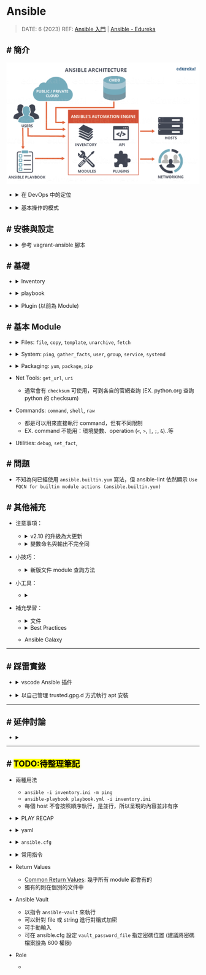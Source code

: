 ##### <!-- 收起 -->

<!----------- ref start ----------->

[Common Return Values]: https://docs.ansible.com/ansible/latest/reference_appendices/common_return_values.html
[vagrant-ansible 腳本]: ../../Vagrant/src/code/sample07-ansible/README.md
[Ansible Doc]: https://docs.ansible.com/ansible/latest/
[YAML Doc]: https://yaml.org/
[Index of all Modules]: https://docs.ansible.com/ansible/latest/collections/index_module.html
[Ansible Collections]: https://github.com/ansible-collections
[Ansible-lint is not available. Kindly check the path or disable validation using ansible-lint]: https://github.com/ansible/vscode-ansible/issues/763
[Ansible 入門]: https://www.youtube.com/playlist?list=PLfQqWeOCIH4BDoRx8lpXXl4hqSD4GSDU5
[官方 Best Practices]: https://docs.ansible.com/ansible/latest/tips_tricks/ansible_tips_tricks.html
[Understanding variable precedence]: https://docs.ansible.com/ansible/latest/playbook_guide/playbooks_variables.html#understanding-variable-precedence
[Ansible - Edureka]: https://www.edureka.co/blog/what-is-ansible
[How can I manage keyring files in trusted.gpg.d with ansible playbook since apt-key is deprecated?]: https://stackoverflow.com/q/71585303/13108209

<!------------ ref end ------------>

# Ansible

> DATE: 6 (2023)
> REF: [Ansible 入門] | [Ansible - Edureka]

## # 簡介

![ansible_architecture](../src/image/ansible_architecture.png)

<!-- DevOps 定位 -->

- <details close>
  <summary>在 DevOps 中的定位</summary>

  - 部署＆持續管理的工具

  ![ansible_in_devops](../src/image/ansible_in_devops.png)

  </details>

<!-- Operation of Ansible -->

- <details close>
  <summary>基本操作的模式</summary>

  - 一台管理者依照 Inventory & playbook 配置，透過 ssh 去管理所有機器

  ![operation_of_ansible](../src/image/operation_of_ansible.png)

  </details>

## # 安裝與設定

<!-- 已製作成 vagrant-ansible 腳本 -->

- <details close>
  <summary>參考 vagrant-ansible 腳本</summary>

  - 相關設定已製作成 [vagrant-ansible 腳本]，在 vagrant 啟動時直接安裝設定完成，可參考其中細節

    - 安裝 ansible
    - 在 `/etc/hosts` 中設定 ip:name 配對
    - 設定使用 ssh key 連線
      - 生成 ssh key
      - 傳送公鑰給其他 node
      - 在 `~/.ssh/config` 中設定連線所需私鑰
      - 關閉 node 密碼登入功能

  </details>

## # 基礎

<!-- Inventory -->

- <details close>
  <summary>Inventory</summary>

  - 設定每台主機的資訊
  - 固定名稱資料夾

    - `group_vars`

      - 只對放 inventory.ini 中 group 名稱有效
      - EX. `all.yml`, `web.yml`

    - `host_vars`

      - 只對放 inventory.ini 中 host 名稱有效
      - EX. `ansible-node1.yml`

    - 註：
      - 名稱、相對位置固定不能錯
      - 資料夾內檔案名稱參照 inventory.ini 中的命名 (.yml)
      - 優先順序：範圍越小越優先 (EX. host > group > all) (REF: [Understanding variable precedence])

  </details>

<!-- playbook -->

- <details close>
  <summary>playbook</summary>

  - 設定每台主機要執行的 Task
  - 主要構成

    - hosts
    - remote_user
    - tasks
      - name
      - plugin (module)

  - 基本用法

    - `vars`

      - 優先順序： `vars_files 後者` > `vars_files 前者` > `vars`
      - 位於 `vars` 變數底下 (EX. `vars.my_var`)
      - "lazy" variables：vars 中記載為算式，並非計算後的值

      - 變數層級：

        - `vars.hostvars.my_host_name` 包含 host 的預設資訊 (如 inventory 內所設定)
        - `vars.hostvars.my_host_name.ansible_facts` 包含從 host 收集的資訊

      - 變數會攤開在 `vars`，而可直接使用，無需層層連結

        - 所有 `vars.hostvars.my_host_name` 中的變數
        - `vars.hostvars.my_host_name.ansible_facts` 本身
        - 部分 `vars.hostvars.my_host_name.ansible_facts` 內的變數 (加上前綴 `ansible_`)

      - 在 task 階段新增變數於 `vars.hostvars.my_host_name`

        - `register`：將 task 的 Return Values 註冊為變數
        - `set_fact`：新增靜態變數

    - `loop`

      - `{{ item }}`：為關鍵字，代表該次 loop 到的變數
      - `with_items`、`with_nested`..etc 建議轉移成使用 `loop`+`query`
      - > In most cases, loops work best with the loop keyword instead of with_X style loops. The loop syntax is usually best expressed using filters instead of more complex use of query or lookup.
      - EX. `with_nested` --> `loop: "{{ query('nested', list_1, list_2, list_3) }}"`
      - query 已經包含 `wantlist=True`

    - `when`

      - 預設為 and
      - 需要 or，則要寫 `or`

        ```yml
        # EX. and
        when:
          - condition1
          - condition2

        # EX. or
        when: (condition1) or (condition2)
        ```

    - `gather_facts`

      - 預設 true
      - 收集 remote host 的資訊
      - 可在 task 使用 `setup` 或 `gather_facts`，再次收集更新 (即便設置 false)
      - 幾種變數寫法，EX.

        - `ansible_distribution`
        - `ansible_facts.distribution`
        - `ansible_facts['distribution']`

    - `block`

      - 處理 error 的其中一種方式
      - 如同 JS 的 try..catch
      - 有用 block 包起來的部分，若有 error 也不會直接結束，會繼續望下執行
      - 可搭配 `rescue`, `always`, `handlers` 處理

        - `handlers`
          - 另外獨立出來，層級與 `tasks` 相同
          - 相較於直接使用 `rescue`，可以處理更多細節，但不論是否有 error 都會執行
          - 使用方式
            - `notify` 連結到對應 handler
            - 要有 changed 才能觸發 handler (範例刻意使用 changed_when: true 讓其有 changed)
            - `rescue` 需設置為 `meta: flush_handlers`
            - 會執行該 block 中出現 error 前的所有 handler

  </details>

<!-- Plugin (以前為 Module) -->

- <details close>
  <summary>Plugin (以前為 Module)</summary>

  - Task 的執行內容
  - 現在 Module 被分類為一種 Plugin，主要是用在 VM 上執行的 Task
  - 可在 [Index of all Modules] 查詢 TODO:

  </details>

## # 基本 Module

<!-- Files: `file`, `copy`, `template`, `unarchive`, `fetch` -->

- <details close>
  <summary>Files: <code>file</code>, <code>copy</code>, <code>template</code>, <code>unarchive</code>, <code>fetch</code></summary>

  - copy

    - 不會直接創建 folder
    - `backup`：被覆蓋的檔案都會保留紀錄
    - 跟 `fetch` 相反

  - template

    - 需用 `Jinja` 寫 (`.j2`)
    - 可以製作 template 依照 host_vars 的變數帶入生成各自 host 的 file

  - 注意

    - `become_method: ansible.builtin.sudo` 只是指定方法，依然需要搭配 `become: true` 才能使用
    - `File permissions unset or incorrect.`：需要設定 mode
    - 若沒指定 owner，則因為使用 sudo，都會變成 root
    - directory 記得開 x 權限
    - 需釐清每個設定檔案的參數，所指的是 controller or node 上的內容 (有些參數可以設定為指何者 EX. remote_src)

  </details>

<!-- System: `ping`, `gather_facts`, `user`, `group`, `service`, `systemd` -->

- <details close>
  <summary>System: <code>ping</code>, <code>gather_facts</code>, <code>user</code>, <code>group</code>, <code>service</code>, <code>systemd</code></summary>

  - user

    - `present`

      - 自動建立 `/home/user/`

    - `absent`

      - `remove` 將 `/home/user/` 刪除

    - `password`

      - 必須是經過 hash 處理
      - 可用 `password_hash('sha512')` 處理，可能需另外安裝 `passlib`
      - 按往例會放在 env 等，不會放在 code

  - group

    - `present`、`absent`

  </details>

<!-- Packaging: `yum`, `apt`, `package`, `pip`, -->

- <details close>
  <summary>Packaging: <code>yum</code>, <code>package</code>, <code>pip</code></summary>

  - 可用 gather_facts 判斷，針對不同發行版做處理
  - 可用 `package`
    - 已經針對一些常用的發行版做處理，不需再自行判斷
    - 但不包含所有發行版
    - 但可能相同套件，在不同發行版的 name 不同，則無法使用
  - 需注意 Requirements 標註所需的前置安裝項目

  </details>

- Net Tools: `get_url`, `uri`

  - 通常會有 `checksum` 可使用，可到各自的官網查詢 (EX. python.org 查詢 python 的 checksum)

- Commands: `command`, `shell`, `raw`

  - 都是可以用來直接執行 command，但有不同限制
  - EX. command 不能用：環境變數、operation (`<`, `>`, `|`, `;`, `&`)..等

- Utilities: `debug`, `set_fact`,

## # 問題

- 不知為何已經使用 `ansible.builtin.yum` 寫法，但 ansible-lint 依然顯示 `Use FQCN for builtin module actions (ansible.builtin.yum)`

## # 其他補充

- 注意事項：

  <!-- v2.10 的升級為大更新 -->

  - <details close>
    <summary>v2.10 的升級為大更新</summary>

    - Module 被拆分出來到不同 repo，只剩下常用的主要功能在主要 repo 中
    - 剩下的被歸類為 Plugin，由第三方開發維護，被放在 [Ansible Collections]
    - v2.9 的寫法會在執行時被自動對照轉換為新的，依然可以執行

      - EX. `mysql_user` --> `community.mysql.mysql_user`
      - 有趣的是，用 v2.10 語法，在 v2.9.27 軟體也能執行

    - 更新必須刪除舊版本重新安裝，不可直接升級
    - Ansible Collections 有些會隨安裝 Ansible 一起安裝，有些需另外安裝 `ansible-galaxy collection install [COLLECTIONS]`

    </details>

  <!-- 變數命名與輸出不完全同 -->

  - <details close>
    <summary>變數命名與輸出不完全同</summary>

    - EX. 輸出 `ansible_facts` 時
      - 呈現為 `ansible_facts: { ansible_distribution ...}`
      - 其實變數命名為 `ansible_facts.distribution`

    </details>

- 小技巧：

  <!-- 新版文件 module 查詢方法 -->

  - <details close>
    <summary>新版文件 module 查詢方法</summary>

    - 新版文件沒有分類很難查，可以先找一個出來再從 see also 找相關
    - 或是知道名稱直接搜尋

    </details>

- 小工具：

  - <details close>
    <summary></summary>

    </details>

- 補充學習：

  <!-- 文件 -->

  - <details close>
    <summary>文件</summary>

    - [Ansible Doc]
    - [YAML Doc]

    </details>

  <!-- Best Practices -->

  - <details close>
    <summary>Best Practices</summary>

    - [官方 Best Practices]

    </details>

  - Ansible Galaxy

---

## # 踩雷實錄

<!-- vscode Ansible 插件 -->

- <details close>
  <summary>vscode Ansible 插件</summary>

  - 安裝 vscode Ansible 插件後，還得自行安裝 Ansible-lint，否則報錯 [Ansible-lint is not available. Kindly check the path or disable validation using ansible-lint]

  </details>

<!-- 以自己管理 trusted.gpg.d 方式執行 apt 安裝 -->

- <details close>
  <summary>以自己管理 trusted.gpg.d 方式執行 apt 安裝</summary>

  - 指定 apt repo 時不能用 `ansible_architecture` 變數。這會顯示如 x86_64 形式，而不是所需要的 amd64
  - GPG keys 格式：

    - 透過 curl 下載下來的 GPG key 是 ASCII 格式
    - apt will not accept ASCII GPG keys saved with .gpg extension
    - 而 ansible 找不到提供 `--dearmor` 方法，將 ASCII 轉為 binary (只想到可直接用 command 寫)
    - 並非只能用 `.gpg` 的 GPG key，`.asc` 也能用 (直接將輸出設為 .asc 格式即可)

  - REF: [How can I manage keyring files in trusted.gpg.d with ansible playbook since apt-key is deprecated?]

  </details>

---

## # 延伸討論

- <details close>
  <summary></summary>

  </details>

---

## # <mark>TODO:待整理筆記</mark>

- 兩種用法

  - `ansible -i inventory.ini -m ping`
  - `ansible-playbook playbook.yml -i inventory.ini`
  - 每個 host 不會按照順序執行，是並行，所以呈現的內容並非有序

<!-- PLAY RECAP TODO: -->

- <details close>
  <summary>PLAY RECAP</summary>

  - ok：執行成功，沒變動
  - changed：執行成功，有變動
  - unreachable
  - failed：執行失敗
  - skipped
  - rescued
  - ignored

  </details>

<!-- yaml -->

- <details close>
  <summary>yaml</summary>

  - 記得冒號後要空格
  - 三種格式：

    - key-value
    - list

      ```yml
      # 等同於 JSON： ["a", "b", "c"]

      - a
      - b
      - b
      ```

    - dictionary

      ```yml
      # 等同於 JSON： "dic": {"a": 1, "b": 2, "c": 3}

      dic:
        aa: 1
        bb: 2
        cc: 3
      ```

  </details>

<!-- ansible.cfg -->

- <details close>
  <summary><code>ansible.cfg</code></summary>

  - 設定 config
  - 優先順序，由上往下開始查詢，找到即使用該檔案

    - 設定在環境變數 ANSIBLE_CONFIG 的位置 (`export ANSIBLE_CONFIG=xxx/xxx/ansible.cfg`)
    - 當前 shell 所在位置 (`./ansible.cfg`)
    - home (`~/.ansible.cfg`)
    - `/etc/ansible/ansible.cfg`

  - <mark>TODO:</mark> 再研究哪些內容適合放在哪裡

  </details>

<!-- 常用指令 -->

- <details close>
  <summary>常用指令</summary>

  - 加上 `-vv`, `-vvv`, `-vvvv` 可以印出 debug 資訊
  - `--tree` 將輸出指定到 folder 中保存

    - EX. `ansible all -m gather_facts --tree ./facts`：將 gather_facts 內容輸出到 `./facts/` 中保存

  -

  </details>

- Return Values

  - [Common Return Values]: 幾乎所有 module 都會有的
  - 獨有的則在個別的文件中

- Ansible Vault

  - 以指令 `ansible-vault` 來執行
  - 可以針對 file 或 string 進行對稱式加密
  - 可手動輸入
  - 可在 ansible.cfg 設定 `vault_password_file` 指定密碼位置 (建議將密碼檔案設為 600 權限)

- Role

  -
